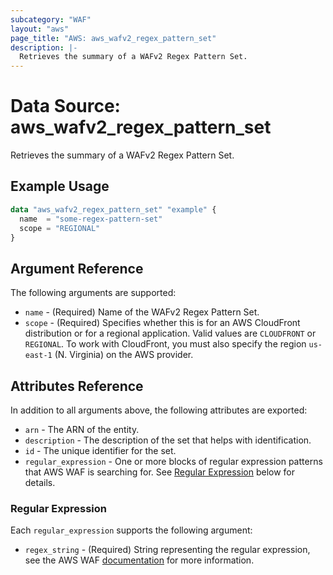 ```yaml
---
subcategory: "WAF"
layout: "aws"
page_title: "AWS: aws_wafv2_regex_pattern_set"
description: |-
  Retrieves the summary of a WAFv2 Regex Pattern Set.
---
```


# Data Source: aws_wafv2_regex_pattern_set

Retrieves the summary of a WAFv2 Regex Pattern Set.

## Example Usage

```terraform
data "aws_wafv2_regex_pattern_set" "example" {
  name  = "some-regex-pattern-set"
  scope = "REGIONAL"
}
```

## Argument Reference

The following arguments are supported:

* `name` - (Required) Name of the WAFv2 Regex Pattern Set.
* `scope` - (Required) Specifies whether this is for an AWS CloudFront distribution or for a regional application. Valid values are `CLOUDFRONT` or `REGIONAL`. To work with CloudFront, you must also specify the region `us-east-1` (N. Virginia) on the AWS provider.

## Attributes Reference

In addition to all arguments above, the following attributes are exported:

* `arn` - The ARN of the entity.
* `description` - The description of the set that helps with identification.
* `id` - The unique identifier for the set.
* `regular_expression` - One or more blocks of regular expression patterns that AWS WAF is searching for. See [Regular Expression](#regular-expression) below for details.

### Regular Expression

Each `regular_expression` supports the following argument:

* `regex_string` - (Required) String representing the regular expression, see the AWS WAF [documentation](https://docs.aws.amazon.com/waf/latest/developerguide/waf-regex-pattern-set-creating.html) for more information.
